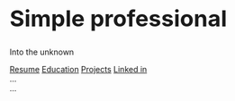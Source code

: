 <!Doctype htm>

<html lang="en">
<head>
<title> Hello world </title>
<meta charset = "utf-8">
<meta name = "viewport" content = "width=device-width, initial-scale=1">
<style>
*{
 box-sizing: border-box; 
}
  
body {
  font-family: Arial, Helvetica, sans-serif;
  margin: 0 ;
}
/*Colors, fonts and backgrounds*/
  
  /* Header background color and font color*/
.header { 
  /*padding: 80 px;*/
  text-align: center;
  background: #87CEDA;
  color: white; 
  }
  /* font size for header */
.header h1 {
  font-size: 40px;
  }
/*Style the top Navigation bar*/
  .navbar{
  overflow: hidden;
  background-color: #333;
  }

/* Style the navigation bar links*/
.navbar a {
  float: left;
  display: block; 
  color: white; 
  text-align: center;
  padding: 14px 20px;
  text-decoration: none;
}

/*Right-aligned link*/
.navbar a.right {
float right;
}

/* Change color on hover/mouse-over */
.navbar a:hover {
   backgound-color: #ddd;
   color: black;

}



  </style>
  </head>

<body>

  
<div class="header">
<h1> Simple professional </h1>
<p> Into the unknown
</p>
</div>

<div class="navbar">
  <a href="#">Resume</a>
  <a href="#">Education</a>
  <a href="#">Projects</a>
  <a href="#" class="right">Linked in</a>
  </div>

<div class="row">
  <div class="side">...</div>
  <div class="main">...</div>
</div>
  
  </body>

</html>


